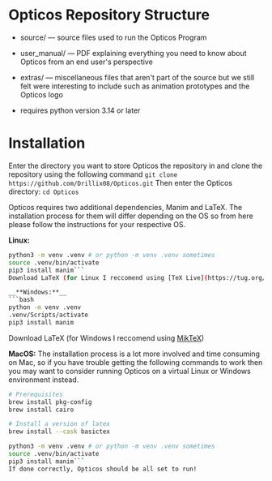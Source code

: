 # Opticos Repository Structure

- source/ — source files used to run the Opticos Program
- user_manual/ — PDF explaining everything you need to know about Opticos from an end user's perspective
- extras/ — miscellaneous files that aren't part of the source but we still felt were interesting to include such as animation prototypes and the Opticos logo

- requires python version 3.14 or later

# Installation
Enter the directory you want to store Opticos the repository in and clone the repository using the following command
`git clone https://github.com/Drillix08/Opticos.git`
Then enter the Opticos directory:
`cd Opticos`

Opticos requires two additional dependencies, Manim and LaTeX. The installation process for them will differ depending on the OS so from here please follow the instructions for your respective OS.

__**Linux:**__
```bash
python3 -m venv .venv # or python -m venv .venv sometimes
source .venv/bin/activate
pip3 install manim```
Download LaTeX (for Linux I reccomend using [TeX Live](https://tug.org/texlive/quickinstall.html))

__**Windows:**__
```bash
python -m venv .venv
.venv/Scripts/activate
pip3 install manim
```
Download LaTeX (for Windows I reccomend using [MikTeX](https://miktex.org/download))

__**MacOS:**__
The installation process is a lot more involved and time consuming on Mac, so if you have trouble getting the following commands to work then you may want to consider running Opticos on a virtual Linux or Windows environment instead.
```bash
# Prerequisites
brew install pkg-config
brew install cairo

# Install a version of latex
brew install --cask basictex

python3 -m venv .venv # or python -m venv .venv sometimes
source .venv/bin/activate
pip3 install manim```
If done correctly, Opticos should be all set to run!


